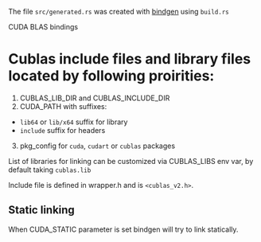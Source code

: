 The file `src/generated.rs` was created with [bindgen](https://github.com/crabtw/rust-bindgen) using `build.rs`

CUDA BLAS bindings

# Cublas include files and library files located by following proirities:

1. CUBLAS_LIB_DIR and CUBLAS_INCLUDE_DIR
2. CUDA_PATH with suffixes:
- `lib64` or `lib/x64` suffix for library 
- `include` suffix for headers 
3. pkg_config for `cuda`, `cudart` or `cublas` packages

List of libraries for linking can be customized via CUBLAS_LIBS env var, 
by default taking `cublas.lib`

Include file is defined in wrapper.h and is `<cublas_v2.h>`.

## Static linking

When CUDA_STATIC parameter is set bindgen will try to link statically.





